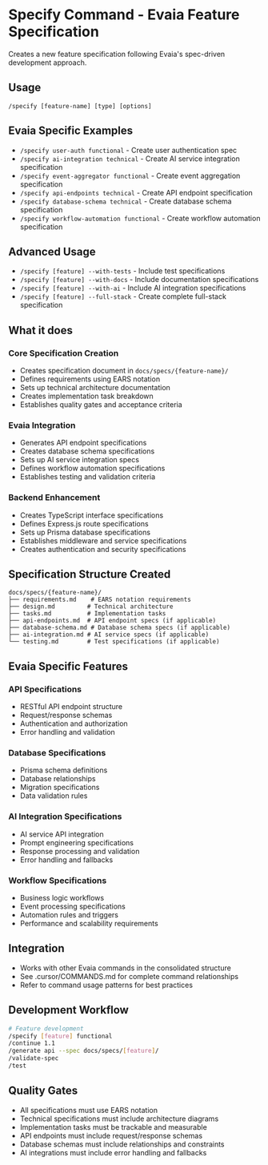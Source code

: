 <!-- 
  This command has been consolidated and updated as part of the Evaia commands cleanup.
  See .cursor/COMMANDS.md for the complete command reference.
-->

# Specify Command - Evaia Feature Specification

Creates a new feature specification following Evaia's spec-driven development approach.

## Usage

`/specify [feature-name] [type] [options]`

## Evaia Specific Examples

- `/specify user-auth functional` - Create user authentication spec
- `/specify ai-integration technical` - Create AI service integration specification
- `/specify event-aggregator functional` - Create event aggregation specification
- `/specify api-endpoints technical` - Create API endpoint specification
- `/specify database-schema technical` - Create database schema specification
- `/specify workflow-automation functional` - Create workflow automation specification

## Advanced Usage

- `/specify [feature] --with-tests` - Include test specifications
- `/specify [feature] --with-docs` - Include documentation specifications
- `/specify [feature] --with-ai` - Include AI integration specifications
- `/specify [feature] --full-stack` - Create complete full-stack specification

## What it does

### Core Specification Creation

- Creates specification document in `docs/specs/{feature-name}/`
- Defines requirements using EARS notation
- Sets up technical architecture documentation
- Creates implementation task breakdown
- Establishes quality gates and acceptance criteria

### Evaia Integration

- Generates API endpoint specifications
- Creates database schema specifications
- Sets up AI service integration specs
- Defines workflow automation specifications
- Establishes testing and validation criteria

### Backend Enhancement

- Creates TypeScript interface specifications
- Defines Express.js route specifications
- Sets up Prisma database specifications
- Establishes middleware and service specifications
- Creates authentication and security specifications

## Specification Structure Created

```text
docs/specs/{feature-name}/
├── requirements.md    # EARS notation requirements
├── design.md         # Technical architecture
├── tasks.md          # Implementation tasks
├── api-endpoints.md  # API endpoint specs (if applicable)
├── database-schema.md # Database schema specs (if applicable)
├── ai-integration.md # AI service specs (if applicable)
└── testing.md        # Test specifications (if applicable)
```

## Evaia Specific Features

### API Specifications

- RESTful API endpoint structure
- Request/response schemas
- Authentication and authorization
- Error handling and validation

### Database Specifications

- Prisma schema definitions
- Database relationships
- Migration specifications
- Data validation rules

### AI Integration Specifications

- AI service API integration
- Prompt engineering specifications
- Response processing and validation
- Error handling and fallbacks

### Workflow Specifications

- Business logic workflows
- Event processing specifications
- Automation rules and triggers
- Performance and scalability requirements

## Integration

- Works with other Evaia commands in the consolidated structure
- See .cursor/COMMANDS.md for complete command relationships
- Refer to command usage patterns for best practices

## Development Workflow

```bash
# Feature development
/specify [feature] functional
/continue 1.1
/generate api --spec docs/specs/[feature]/
/validate-spec
/test
```

## Quality Gates

- All specifications must use EARS notation
- Technical specifications must include architecture diagrams
- Implementation tasks must be trackable and measurable
- API endpoints must include request/response schemas
- Database schemas must include relationships and constraints
- AI integrations must include error handling and fallbacks
